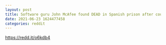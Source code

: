 ```yaml
--- 
layout: post 
title: Software guru John McAfee found DEAD in Spanish prison after court approves extradition to US – reports 
date: 2021-06-23 1624477458 
categories: reddit 
--- 
```

https://redd.it/o6kdb4